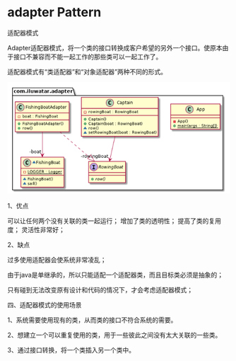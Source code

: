 # adapter Pattern
适配器模式

Adapter适配器模式，将一个类的接口转换成客户希望的另外一个接口。使原本由于接口不兼容而不能一起工作的那些类可以一起工作了。

适配器模式有“类适配器”和“对象适配器”两种不同的形式。

![img.png](img.png)

1、优点

可以让任何两个没有关联的类一起运行；
增加了类的透明性；
提高了类的复用度；
灵活性非常好；

2、缺点

过多使用适配器会使系统非常凌乱；

由于java是单继承的，所以只能适配一个适配器类，而且目标类必须是抽象的；

只有碰到无法改变原有设计和代码的情况下，才会考虑适配器模式；

四、适配器模式的使用场景

1、系统需要使用现有的类，从而类的接口不符合系统的需要。

2、想建立一个可以重复使用的类，用于一些彼此之间没有太大关联的一些类。

3、通过接口转换，将一个类插入另一个类中。
